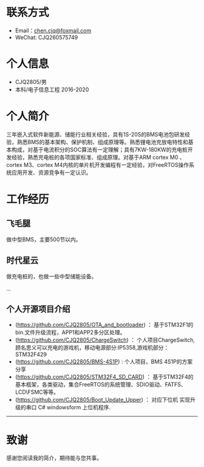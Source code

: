 
# 联系方式
- Email：chen.cjq@foxmail.com
- WeChat: CJQ260575749

# 个人信息
 - CJQ2805/男
 - 本科/电子信息工程 2016-2020

# 个人简介
三年嵌入式软件新能源、储能行业相关经验，具有1S-20S的BMS电池包研发经验，熟悉BMS的基本架构、保护机制、组成原理等。熟悉锂电池充放电特性和基本构成，对基于电流积分的SOC算法有一定理解；具有7KW-180KW的充电桩开发经验，熟悉充电桩的各项国家标准、组成原理。对基于ARM cortex M0 、cortex M3、cortex M4内核的单片机开发编程有一定经验，对FreeRTOS操作系统应用开发、资源竞争有一定认识。

# 工作经历
## 飞毛腿

做中型BMS，主要500节以内。


  
## 时代星云

做充电桩的，也做一些中型储能设备。
 

...

## 个人开源项目介绍
  - (https://github.com/CJQ2805/OTA_and_bootloader) ： 基于STM32F1的 bin.文件升级流程，APP1和APP2多分区处理。
  - (https://github.com/CJQ2805/ChargeSwitch) ： 个人项目ChargeSwitch,顾名思义可以充电的游戏机，移动电源部分:IP5358,游戏机部分：STM32F429
  - (https://github.com/CJQ2805/BMS-4S1P) : 个人项目，BMS 4S1P的方案分享
  - (https://github.com/CJQ2805/STM32F4_SD_CARD) ： 基于STM32F4的基本框架，各类驱动，集合FreeRTOS的系统管理、SDIO驱动、FATFS、LCD\FSMC等等。 
  - (https://github.com/CJQ2805/Boot_Update_Upper) ： 对应下位机 实现升级的串口 C# windowsform 上位机程序.
      
---      
# 致谢
感谢您阅读我的简介，期待能与您共事。
      
